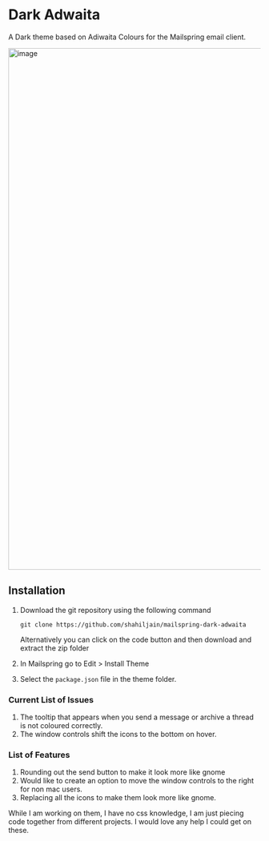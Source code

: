 # Dark Adwaita
A Dark theme based on Adiwaita Colours for the Mailspring email client.

<img width="1920" height="1043" alt="image" src="https://github.com/user-attachments/assets/e4758a64-e1ba-4057-87a0-76e4d5894fd2" />

## Installation
1. Download the git repository using the following command
    ```
    git clone https://github.com/shahiljain/mailspring-dark-adwaita
    ```
    Alternatively you can click on the code button and then download and extract the zip folder

2. In Mailspring go to Edit > Install Theme
3. Select the `package.json` file in the theme folder.

### Current List of Issues
1. The tooltip that appears when you send a message or archive a thread is not coloured correctly.
2. The window controls shift the icons to the bottom on hover.

### List of Features
1. Rounding out the send button to make it look more like gnome
2. Would like to create an option to move the window controls to the right for non mac users.
3. Replacing all the icons to make them look more like gnome.

While I am working on them, I have no css knowledge, I am just piecing code together from different projects. I would love any help I could get on these.
